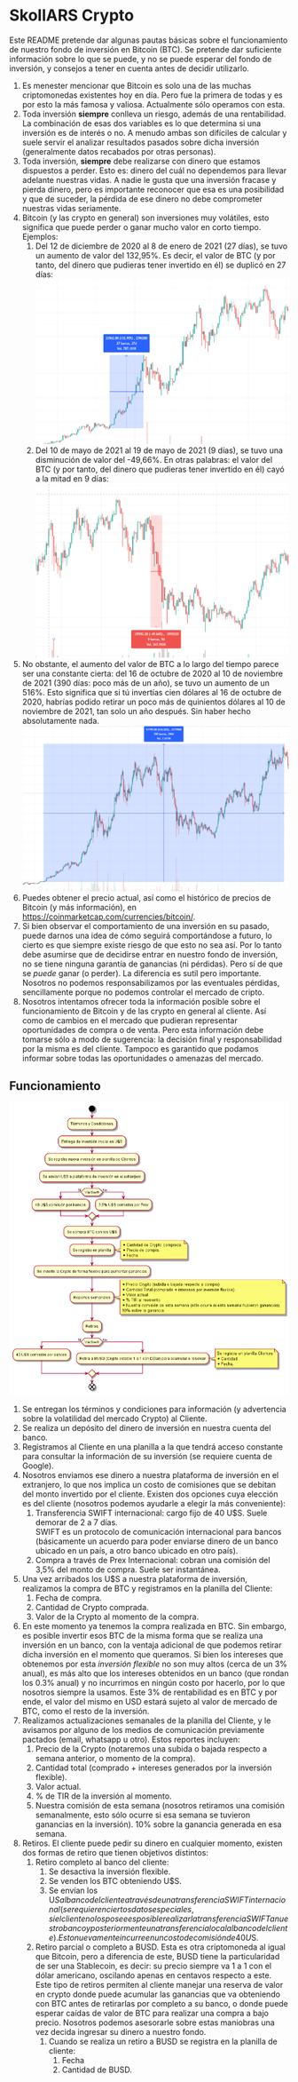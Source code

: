 # SkollARS Crypto
Este README pretende dar algunas pautas básicas sobre el funcionamiento de nuestro fondo de inversión en Bitcoin (BTC). Se pretende dar suficiente información sobre lo que se puede, y no se puede esperar del fondo de inversión, y consejos a tener en cuenta antes de decidir utilizarlo. <br>

1. Es menester mencionar que Bitcoin es solo una de las muchas criptomonedas existentes hoy en día. Pero fue la primera de todas y es por esto la más famosa y valiosa. Actualmente sólo operamos con esta.
2. Toda inversión **siempre** conlleva un riesgo, además de una rentabilidad. La combinación de esas dos variables es lo que determina si una inversión es de interés o no. A menudo ambas son difíciles de calcular y suele servir el analizar resultados pasados sobre dicha inversión (generalmente datos recabados por otras personas).
3. Toda inversión, **siempre** debe realizarse con dinero que estamos dispuestos a perder. Esto es: dinero del cuál no dependemos para llevar adelante nuestras vidas. A nadie le gusta que una inversión fracase y pierda dinero, pero es importante reconocer que esa es una posibilidad y que de suceder, la pérdida de ese dinero no debe comprometer nuestras vidas seriamente.
4. Bitcoin (y las crypto en general) son inversiones muy volátiles, esto significa que puede perder o ganar mucho valor en corto tiempo. Ejemplos:
    1. Del 12 de diciembre de 2020 al 8 de enero de 2021 (27 días), se tuvo un aumento de valor del 132,95%. Es decir, el valor de BTC (y por tanto, del dinero que pudieras tener invertido en él) se duplicó en 27 días:
    ![2020-dec-12_to_2021-jan-8](/media/2020-dec-12_to_2021-jan-8.PNG)
    2. Del 10 de mayo de 2021 al 19 de mayo de 2021 (9 días), se tuvo una disminución de valor del -49,66%. En otras palabras: el valor del BTC (y por tanto, del dinero que pudieras tener invertido en él) cayó a la mitad en 9 días:
    ![2021-may-10_to_2021-may-19](/media/2021-may-10_to_2021-may-19.PNG)
5. No obstante, el aumento del valor de BTC a lo largo del tiempo parece ser una constante cierta: del 16 de octubre de 2020 al 10 de noviembre de 2021 (390 días: poco más de un año), se tuvo un aumento de un 516%. Esto significa que si tú invertías cien dólares al 16 de octubre de 2020, habrías podido retirar un poco más de quinientos dólares al 10 de noviembre de 2021, tan solo un año después. Sin haber hecho absolutamente nada.
![2020-oct-16_to_2021-nov-10](/media/2020-oct-16_to_2021-nov-10.PNG)
6. Puedes obtener el precio actual, así como el histórico de precios de Bitcoin (y más información), en https://coinmarketcap.com/currencies/bitcoin/.
7. Si bien observar el comportamiento de una inversión en su pasado, puede darnos una idea de cómo seguirá comportándose a futuro, lo cierto es que siempre existe  riesgo de que esto no sea así. Por lo tanto debe asumirse que de decidirse entrar en nuestro fondo de inversión, no se tiene ninguna garantía de ganancias (ni pérdidas). Pero sí de que se *puede* ganar (o perder). La diferencia es sutil pero importante. Nosotros no podemos responsabilizamos por las eventuales pérdidas, sencillamente porque no podemos controlar el mercado de cripto.
8. Nosotros intentamos ofrecer toda la información posible sobre el funcionamiento de Bitcoin y de las crypto en general al cliente. Así como de cambios en el mercado que pudieran representar oportunidades de compra o de venta. Pero esta información debe tomarse sólo a modo de sugerencia: la decisión final y responsabilidad por la misma es del cliente. Tampoco es garantido que podamos informar sobre todas las oportunidades o amenazas del mercado.

## Funcionamiento
![activity_diagram](/media/activity_diagram.png)
1. Se entregan los términos y condiciones para información (y advertencia sobre la volatilidad del mercado Crypto) al Cliente.
2. Se realiza un depósito del dinero de inversión en nuestra cuenta del banco.
3. Registramos al Cliente en una planilla a la que tendrá acceso constante para consultar la información de su inversión (se requiere cuenta de Google).
4. Nosotros enviamos ese dinero a nuestra plataforma de inversión en el extranjero, lo que nos implica un costo de comisiones que se debitan del monto invertido por el cliente. Existen dos opciones cuya elección es del cliente (nosotros podemos ayudarle a elegir la más conveniente):
    1. Transferencia SWIFT internacional: cargo fijo de 40 U$S. Suele demorar de 2 a 7 días. <br>
    SWIFT es un protocolo de comunicación internacional para bancos (básicamente un acuerdo para poder enviarse dinero de un banco ubicado en un país, a otro banco ubicado en otro país).
    2. Compra a través de Prex Internacional: cobran una comisión del 3,5% del monto de compra. Suele ser instantánea.
5. Una vez arribados los U$S a nuestra plataforma de inversión, realizamos la compra de BTC y registramos en la planilla del Cliente:
    1. Fecha de compra.
    2. Cantidad de Crypto comprada.
    3. Valor de la Crypto al momento de la compra.
6. En este momento ya tenemos la compra realizada en BTC. Sin embargo, es posible invertir esos BTC de la misma forma que se realiza una inversión en un banco, con la ventaja adicional de que podemos retirar dicha inversión en el momento que queramos. Si bien los intereses que obtenemos por esta *inversión flexible* no son muy altos (cerca de un 3% anual), es más alto que los intereses obtenidos en un banco (que rondan los 0.3% anual) y no incurrimos en ningún costo por hacerlo, por lo que nosotros siempre la usamos. Este 3% de rentabilidad es en BTC y por ende, el valor del mismo en USD estará sujeto al valor de mercado de BTC, como el resto de la inversión.
7. Realizamos actualizaciones semanales de la planilla del Cliente, y le avisamos por alguno de los medios de comunicación previamente pactados (email, whatsapp u otro). Estos reportes incluyen:
    1. Precio de la Crypto (notaremos una subida o bajada respecto a semana anterior, o momento de la compra).
    2. Cantidad total (comprado + intereses generados por la inversión flexible).
    3. Valor actual.
    4. % de TIR de la inversión al momento.
    5. Nuestra comisión de esta semana (nosotros retiramos una comisión semanalmente, esto sólo ocurre si esa semana se tuvieron ganancias en la inversión). 10% sobre la ganancia generada en esa semana.
8. Retiros. El cliente puede pedir su dinero en cualquier momento, existen dos formas de retiro que tienen objetivos distintos:
    1. Retiro completo al banco del cliente: 
        1. Se desactiva la inversión flexible.
        2. Se venden los BTC obteniendo U$S.
        3. Se envían los U$S al banco del cliente a través de una transferencia SWIFT internacional (se requieren ciertos datos especiales, si el cliente no los posee es posible realizar la transferencia SWIFT a nuestro banco y posteriormente una transferencia local al banco del cliente). Esto nuevamente incurre en un costo de comisión de 40  U$S.
    2. Retiro parcial o completo a BUSD. Esta es otra criptomoneda al igual que Bitcoin, pero a diferencia de este, BUSD tiene la particularidad de ser una Stablecoin, es decir: su precio siempre va 1 a 1 con el dólar americano, oscilando apenas en centavos respecto a este. Este tipo de retiros permiten al cliente manejar una reserva de valor en crypto donde puede acumular las ganancias que va obteniendo con BTC antes de retirarlas por completo a su banco, o donde puede esperar caídas de valor de BTC para realizar una compra a bajo precio. Nosotros podemos asesorarle sobre estas maniobras una vez decida ingresar su dinero a nuestro fondo.
        1. Cuando se realiza un retiro a BUSD se registra en la planilla de cliente:
            1. Fecha
            2. Cantidad de BUSD.